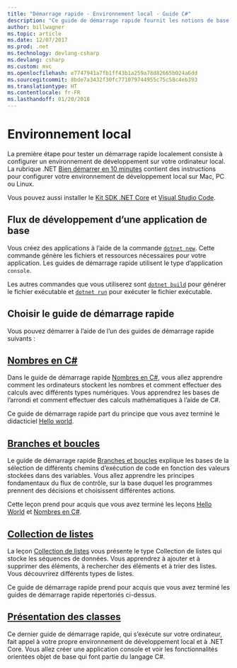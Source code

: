 ```yaml
---
title: "Démarrage rapide - Environnement local - Guide C#"
description: "Ce guide de démarrage rapide fournit les notions de base pour exécuter les guides de démarrage rapide localement"
author: billwagner
ms.topic: article
ms.date: 12/07/2017
ms.prod: .net
ms.technology: devlang-csharp
ms.devlang: csharp
ms.custom: mvc
ms.openlocfilehash: e7747941a7fb1ff43b1a259a78d82665b024a6dd
ms.sourcegitcommit: 8bde7a3432f30fc771079744955c75c58c4eb393
ms.translationtype: HT
ms.contentlocale: fr-FR
ms.lasthandoff: 01/20/2018
---
```

# <a name="local-environment"></a>Environnement local

La première étape pour tester un démarrage rapide localement consiste à configurer un environnement de développement sur votre ordinateur local.
La rubrique .NET [Bien démarrer en 10 minutes](https://www.microsoft.com/net/core) contient des instructions pour configurer votre environnement de développement local sur Mac, PC ou Linux.

Vous pouvez aussi installer le [Kit SDK .NET Core](http://dot.net/core) et [Visual Studio Code](https://code.visualstudio.com/).

## <a name="basic-application-development-flow"></a>Flux de développement d’une application de base

Vous créez des applications à l’aide de la commande [`dotnet new`](../../core/tools/dotnet-new.md). Cette commande génère les fichiers et ressources nécessaires pour votre application. Les guides de démarrage rapide utilisent le type d’application `console`.

Les autres commandes que vous utiliserez sont [`dotnet build`](../../core/tools/dotnet-build.md) pour générer le fichier exécutable et [`dotnet run`](../../core/tools/dotnet-run.md) pour exécuter le fichier exécutable.

## <a name="pick-your-quickstart"></a>Choisir le guide de démarrage rapide

Vous pouvez démarrer à l’aide de l’un des guides de démarrage rapide suivants :

## <a name="numbers-in-cnumbers-in-csharp-localmd"></a>[Nombres en C#](numbers-in-csharp-local.md)

Dans le guide de démarrage rapide [Nombres en C#](numbers-in-csharp-local.md), vous allez apprendre comment les ordinateurs stockent les nombres et comment effectuer des calculs avec différents types numériques. Vous apprendrez les bases de l’arrondi et comment effectuer des calculs mathématiques à l’aide de C#. 

Ce guide de démarrage rapide part du principe que vous avez terminé le didacticiel [Hello world](hello-world.yml).

## <a name="branches-and-loopsbranches-and-loops-localmd"></a>[Branches et boucles](branches-and-loops-local.md)

Le guide de démarrage rapide [Branches et boucles](branches-and-loops-local.md) explique les bases de la sélection de différents chemins d’exécution de code en fonction des valeurs stockées dans des variables. Vous allez apprendre les principes fondamentaux du flux de contrôle, sur la base duquel les programmes prennent des décisions et choisissent différentes actions. 

Cette leçon prend pour acquis que vous avez terminé les leçons [Hello World](hello-world.yml) et [Nombres en C#](numbers-in-csharp-local.md).

## <a name="list-collectionarrays-and-collectionsmd"></a>[Collection de listes](arrays-and-collections.md)

La leçon [Collection de listes](arrays-and-collections.md) vous présente le type Collection de listes qui stocke les séquences de données. Vous apprendrez à ajouter et à supprimer des éléments, à rechercher des éléments et à trier des listes. Vous découvrirez différents types de listes. 

Ce guide de démarrage rapide prend pour acquis que vous avez terminé les guides de démarrage rapide répertoriés ci-dessus.

## <a name="introduction-to-classesintroduction-to-classesmd"></a>[Présentation des classes](introduction-to-classes.md)

Ce dernier guide de démarrage rapide, qui s’exécute sur votre ordinateur, fait appel à votre propre environnement de développement local et à .NET Core.
Vous allez créer une application console et voir les fonctionnalités orientées objet de base qui font partie du langage C#.
